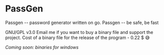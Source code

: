 # PassGen
Passgen -- password generator written on go. Passgen -- be safe, be fast


GNU/GPL v3.0
Email me if you want to buy a binary file and support the project. Cost of a binary file for the release of the program - 0.22 $ 😅


_Coming soon: binaries for windows_
